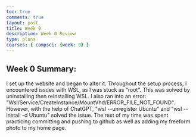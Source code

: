 ```yaml
---
toc: true
comments: true
layout: post
title: Week 0
description: Week 0 Review
type: plans
courses: { compsci: {week: 0} }
---
```


## Week 0 Summary:
I set up the website and began to alter it. Throughout the setup process, I encountered issues with WSL, as I was stuck as "root". This was solved by uninstalling then reinstalling WSL. I also ran into an error: "Wsl/Service/CreateInstance/MountVhd/ERROR_FILE_NOT_FOUND". However, with the help of ChatGPT, "wsl --unregister Ubuntu" and "wsl --install -d Ubuntu" solved the issue. The rest of my time was spent practicing committing and pushing to github as well as adding my freeform photo to my home page.